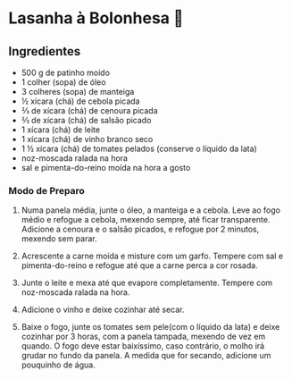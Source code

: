 # Lasanha à Bolonhesa :meat_on_bone:



## **Ingredientes**

- 500 g de patinho moído
- 1 colher (sopa) de óleo
- 3 colheres (sopa) de manteiga
- ½ xícara (chá) de cebola picada
- ⅔ de xícara (chá) de cenoura picada
- ⅔ de xícara (chá) de salsão picado
- 1 xícara (chá) de leite
- 1 xícara (chá) de vinho branco seco
- 1 ½ xícara (chá) de tomates pelados (conserve o líquido da lata)
- noz-moscada ralada na hora
- sal e pimenta-do-reino moída na hora a gosto



###  **Modo de Preparo**

1. Numa panela média, junte o óleo, a manteiga e a cebola. Leve ao fogo médio e refogue a cebola, mexendo sempre, até ficar transparente. Adicione a cenoura e o salsão picados, e refogue por 2 minutos, mexendo sem parar.

2. Acrescente a carne moída e misture com um garfo. Tempere com sal e pimenta-do-reino e refogue até que a carne perca a cor rosada.

3. Junte o leite e mexa até que evapore completamente. Tempere com noz-moscada ralada na hora.

4. Adicione o vinho e deixe cozinhar até secar.

5. Baixe o fogo, junte os tomates sem pele(com o líquido da lata) e deixe cozinhar por 3 horas, com a panela tampada, mexendo de vez em quando. O fogo deve estar baixíssimo, caso contrário, o molho irá grudar no fundo da panela. A medida que for secando, adicione um pouquinho de água.